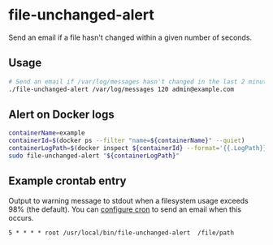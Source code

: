 # file-unchanged-alert

Send an email if a file hasn't changed within a given number of seconds.

## Usage

```bash
# Send an email if /var/log/messages hasn't changed in the last 2 minutes
./file-unchanged-alert /var/log/messages 120 admin@example.com
```

## Alert on Docker logs

```bash
containerName=example
containerId=$(docker ps --filter "name=${containerName}" --quiet)
containerLogPath=$(docker inspect ${containerId} --format='{{.LogPath}}')
sudo file-unchanged-alert "${containerLogPath}"
```

## Example crontab entry

Output to warning message to stdout when a filesystem usage exceeds 98%
(the default).
You can [configure cron](http://man7.org/linux/man-pages/man5/crontab.5.html)
to send an email when this occurs.

```
5 * * * * root /usr/local/bin/file-unchanged-alert  /file/path
```
